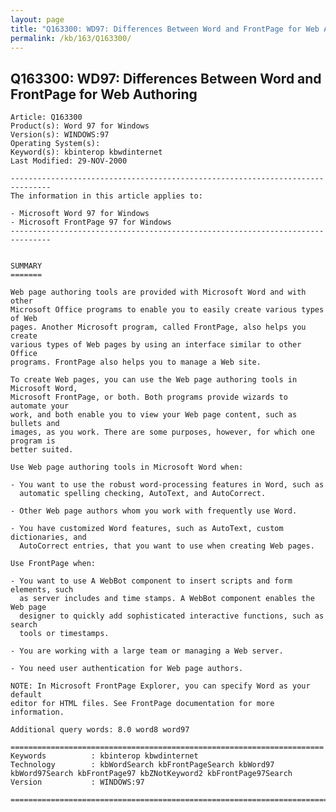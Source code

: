 ```yaml
---
layout: page
title: "Q163300: WD97: Differences Between Word and FrontPage for Web Authoring"
permalink: /kb/163/Q163300/
---
```


## Q163300: WD97: Differences Between Word and FrontPage for Web Authoring

	Article: Q163300
	Product(s): Word 97 for Windows
	Version(s): WINDOWS:97
	Operating System(s): 
	Keyword(s): kbinterop kbwdinternet
	Last Modified: 29-NOV-2000
	
	-------------------------------------------------------------------------------
	The information in this article applies to:
	
	- Microsoft Word 97 for Windows 
	- Microsoft FrontPage 97 for Windows 
	-------------------------------------------------------------------------------
	
	
	SUMMARY
	=======
	
	Web page authoring tools are provided with Microsoft Word and with other
	Microsoft Office programs to enable you to easily create various types of Web
	pages. Another Microsoft program, called FrontPage, also helps you create
	various types of Web pages by using an interface similar to other Office
	programs. FrontPage also helps you to manage a Web site.
	
	To create Web pages, you can use the Web page authoring tools in Microsoft Word,
	Microsoft FrontPage, or both. Both programs provide wizards to automate your
	work, and both enable you to view your Web page content, such as bullets and
	images, as you work. There are some purposes, however, for which one program is
	better suited.
	
	Use Web page authoring tools in Microsoft Word when:
	
	- You want to use the robust word-processing features in Word, such as
	  automatic spelling checking, AutoText, and AutoCorrect.
	
	- Other Web page authors whom you work with frequently use Word.
	
	- You have customized Word features, such as AutoText, custom dictionaries, and
	  AutoCorrect entries, that you want to use when creating Web pages.
	
	Use FrontPage when:
	
	- You want to use A WebBot component to insert scripts and form elements, such
	  as server includes and time stamps. A WebBot component enables the Web page
	  designer to quickly add sophisticated interactive functions, such as search
	  tools or timestamps.
	
	- You are working with a large team or managing a Web server.
	
	- You need user authentication for Web page authors.
	
	NOTE: In Microsoft FrontPage Explorer, you can specify Word as your default
	editor for HTML files. See FrontPage documentation for more information.
	
	Additional query words: 8.0 word8 word97
	
	======================================================================
	Keywords          : kbinterop kbwdinternet 
	Technology        : kbWordSearch kbFrontPageSearch kbWord97 kbWord97Search kbFrontPage97 kbZNotKeyword2 kbFrontPage97Search
	Version           : WINDOWS:97
	
	=============================================================================
	
